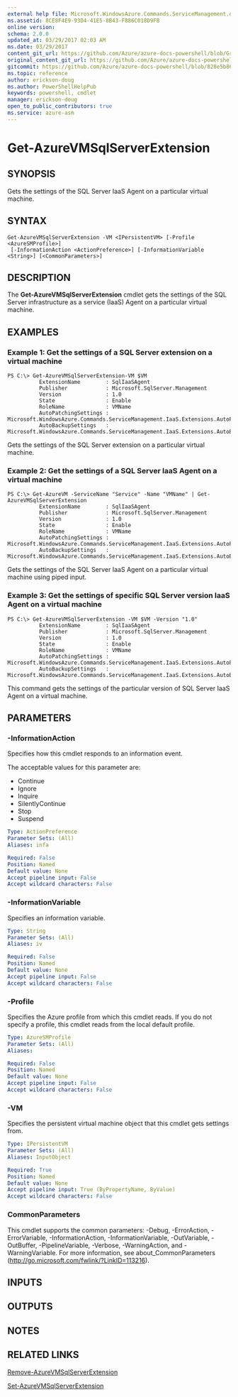 ```yaml
---
external help file: Microsoft.WindowsAzure.Commands.ServiceManagement.dll-Help.xml
ms.assetid: 8CE8F4E9-93D4-41E5-8B43-F886C018D9FB
online version:
schema: 2.0.0
updated_at: 03/29/2017 02:03 AM
ms.date: 03/29/2017
content_git_url: https://github.com/Azure/azure-docs-powershell/blob/Graham71305/azureps-cmdlets-docs/ServiceManagement/Azure/v3.7.0/Get-AzureVMSqlServerExtension.md
original_content_git_url: https://github.com/Azure/azure-docs-powershell/blob/Graham71305/azureps-cmdlets-docs/ServiceManagement/Azure/v3.7.0/Get-AzureVMSqlServerExtension.md
gitcommit: https://github.com/Azure/azure-docs-powershell/blob/828e5b8648af6bdf3119ffe0cd409647f00de183
ms.topic: reference
author: erickson-doug
ms.author: PowerShellHelpPub
keywords: powershell, cmdlet
manager: erickson-doug
open_to_public_contributors: true
ms.service: azure-asm
---
```


# Get-AzureVMSqlServerExtension

## SYNOPSIS
Gets the settings of the SQL Server IaaS Agent on a particular virtual machine.

## SYNTAX

```
Get-AzureVMSqlServerExtension -VM <IPersistentVM> [-Profile <AzureSMProfile>]
 [-InformationAction <ActionPreference>] [-InformationVariable <String>] [<CommonParameters>]
```

## DESCRIPTION
The **Get-AzureVMSqlServerExtension** cmdlet gets the settings of the SQL Server infrastructure as a service (IaaS) Agent on a particular virtual machine.

## EXAMPLES

### Example 1: Get the settings of a SQL Server extension on a virtual machine
```
PS C:\> Get-AzureVMSqlServerExtension-VM $VM
          ExtensionName        : SqlIaaSAgent
          Publisher            : Microsoft.SqlServer.Management
          Version              : 1.0
          State                : Enable
          RoleName             : VMName
          AutoPatchingSettings : Microsoft.WindowsAzure.Commands.ServiceManagement.IaaS.Extensions.AutoPatchingSettings
          AutoBackupSettings   : Microsoft.WindowsAzure.Commands.ServiceManagement.IaaS.Extensions.AutoBackupSettings
```

Gets the settings of the SQL Server extension on a particular virtual machine.

### Example 2: Get the settings of a SQL Server IaaS Agent on a virtual machine
```
PS C:\> Get-AzureVM -ServiceName "Service" -Name "VMName" | Get-AzureVMSqlServerExtension
          ExtensionName        : SqlIaaSAgent
          Publisher            : Microsoft.SqlServer.Management
          Version              : 1.0
          State                : Enable
          RoleName             : VMName
          AutoPatchingSettings : Microsoft.WindowsAzure.Commands.ServiceManagement.IaaS.Extensions.AutoPatchingSettings
          AutoBackupSettings   : Microsoft.WindowsAzure.Commands.ServiceManagement.IaaS.Extensions.AutoBackupSettings
```

Gets the settings of the SQL Server IaaS Agent on a particular virtual machine using piped input.

### Example 3: Get the settings of specific SQL Server version IaaS Agent on a virtual machine
```
PS C:\> Get-AzureVMSqlServerExtension -VM $VM -Version "1.0"
          ExtensionName        : SqlIaaSAgent
          Publisher            : Microsoft.SqlServer.Management
          Version              : 1.0
          State                : Enable
          RoleName             : VMName
          AutoPatchingSettings : Microsoft.WindowsAzure.Commands.ServiceManagement.IaaS.Extensions.AutoPatchingSettings
          AutoBackupSettings   : Microsoft.WindowsAzure.Commands.ServiceManagement.IaaS.Extensions.AutoBackupSettings
```

This command gets the settings of the particular version of SQL Server IaaS Agent on a virtual machine.

## PARAMETERS

### -InformationAction
Specifies how this cmdlet responds to an information event.

The acceptable values for this parameter are:

- Continue
- Ignore
- Inquire
- SilentlyContinue
- Stop
- Suspend

```yaml
Type: ActionPreference
Parameter Sets: (All)
Aliases: infa

Required: False
Position: Named
Default value: None
Accept pipeline input: False
Accept wildcard characters: False
```

### -InformationVariable
Specifies an information variable.

```yaml
Type: String
Parameter Sets: (All)
Aliases: iv

Required: False
Position: Named
Default value: None
Accept pipeline input: False
Accept wildcard characters: False
```

### -Profile
Specifies the Azure profile from which this cmdlet reads.
If you do not specify a profile, this cmdlet reads from the local default profile.

```yaml
Type: AzureSMProfile
Parameter Sets: (All)
Aliases: 

Required: False
Position: Named
Default value: None
Accept pipeline input: False
Accept wildcard characters: False
```

### -VM
Specifies the persistent virtual machine object that this cmdlet gets settings from.

```yaml
Type: IPersistentVM
Parameter Sets: (All)
Aliases: InputObject

Required: True
Position: Named
Default value: None
Accept pipeline input: True (ByPropertyName, ByValue)
Accept wildcard characters: False
```

### CommonParameters
This cmdlet supports the common parameters: -Debug, -ErrorAction, -ErrorVariable, -InformationAction, -InformationVariable, -OutVariable, -OutBuffer, -PipelineVariable, -Verbose, -WarningAction, and -WarningVariable. For more information, see about_CommonParameters (http://go.microsoft.com/fwlink/?LinkID=113216).

## INPUTS

## OUTPUTS

## NOTES

## RELATED LINKS

[Remove-AzureVMSqlServerExtension](./Remove-AzureVMSqlServerExtension.md)

[Set-AzureVMSqlServerExtension](./Set-AzureVMSqlServerExtension.md)


